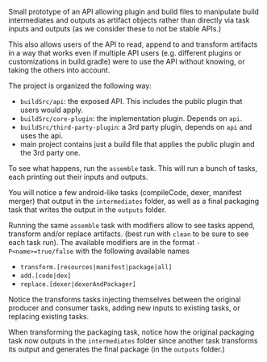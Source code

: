 Small prototype of an API allowing plugin and build files to manipulate build intermediates and outputs as artifact objects rather than directly via task inputs and outputs (as we consider these to not be stable APIs.)

This also allows users of the API to read, append to and transform artifacts in a way that works even if multiple API users (e.g. different plugins or customizations in build.gradle) were to use the API without knowing, or taking the others into account.

The project is organized the following way:
- `buildSrc/api`: the exposed API. This includes the public plugin that users would apply.
- `buildSrc/core-plugin`: the implementation plugin. Depends on `api`.
- `buildSrc/third-party-plugin`: a 3rd party plugin, depends on `api` and uses the api.
- main project contains just a build file that applies the public plugin and the 3rd party one.

To see what happens, run the `assemble` task. This will run a bunch of tasks, each printing out their inputs and outputs.

You will notice a few android-like tasks (compileCode, dexer, manifest merger) that output in the `intermediates` folder, as well as a final packaging task that writes the output in the `outputs` folder.

Running the same `assemble` task with modifiers allow to see tasks append, transform and/or replace artifacts. (best run with `clean` to be sure to see each task run). The available modifiers are in the format `-P<name>=true/false` with the following available names
- `transform.[resources|manifest|package|all]`
- `add.[code|dex]`
- `replace.[dexer|dexerAndPackager]`

Notice the transforms tasks injecting themselves between the original producer and consumer tasks, adding new inputs to existing tasks, or replacing existing tasks.

When transforming the packaging task, notice how the original packaging task now outputs in the `intermediates` folder since another task transforms its output and generates the final package (in the `outputs` folder.)
